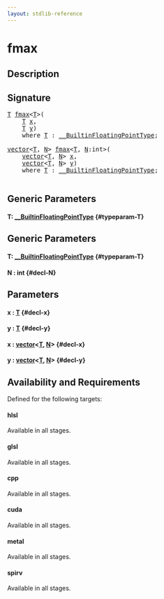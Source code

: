 ```yaml
---
layout: stdlib-reference
---
```


# fmax

## Description





## Signature 

<pre>
<a href="/stdlib-reference/global-decls/fmax#typeparam-T" class="code_type">T</a> <a href="/stdlib-reference/global-decls/fmax">fmax</a>&lt;<a href="/stdlib-reference/global-decls/fmax#typeparam-T" class="code_type">T</a>&gt;(
    <a href="/stdlib-reference/global-decls/fmax#typeparam-T" class="code_type">T</a> <a href="/stdlib-reference/global-decls/fmax#decl-x" class="code_param">x</a>,
    <a href="/stdlib-reference/global-decls/fmax#typeparam-T" class="code_type">T</a> <a href="/stdlib-reference/global-decls/fmax#decl-y" class="code_param">y</a>)
    <span class='code_keyword'>where</span> <a href="/stdlib-reference/global-decls/fmax#typeparam-T" class="code_type">T</a> : <a href="/stdlib-reference/interfaces/BuiltinFloatingPointType/index">__BuiltinFloatingPointType</a>;

<a href="/stdlib-reference/types/vector/index">vector</a>&lt;<a href="/stdlib-reference/types/vector/index#typeparam-T" class="code_type">T</a>, <a href="/stdlib-reference/types/vector/index#decl-N" class="code_var">N</a>&gt; <a href="/stdlib-reference/global-decls/fmax">fmax</a>&lt;<a href="/stdlib-reference/global-decls/fmax#typeparam-T" class="code_type">T</a>, <a href="/stdlib-reference/global-decls/fmax#decl-N" class="code_var">N</a>:int&gt;(
    <a href="/stdlib-reference/types/vector/index">vector</a>&lt;<a href="/stdlib-reference/types/vector/index#typeparam-T" class="code_type">T</a>, <a href="/stdlib-reference/types/vector/index#decl-N" class="code_var">N</a>&gt; <a href="/stdlib-reference/global-decls/fmax#decl-x" class="code_param">x</a>,
    <a href="/stdlib-reference/types/vector/index">vector</a>&lt;<a href="/stdlib-reference/types/vector/index#typeparam-T" class="code_type">T</a>, <a href="/stdlib-reference/types/vector/index#decl-N" class="code_var">N</a>&gt; <a href="/stdlib-reference/global-decls/fmax#decl-y" class="code_param">y</a>)
    <span class='code_keyword'>where</span> <a href="/stdlib-reference/global-decls/fmax#typeparam-T" class="code_type">T</a> : <a href="/stdlib-reference/interfaces/BuiltinFloatingPointType/index">__BuiltinFloatingPointType</a>;

</pre>

## Generic Parameters

#### T: [\_\_BuiltinFloatingPointType](/stdlib-reference/interfaces/BuiltinFloatingPointType/index) {#typeparam-T}

## Generic Parameters

#### T: [\_\_BuiltinFloatingPointType](/stdlib-reference/interfaces/BuiltinFloatingPointType/index) {#typeparam-T}
#### N  : int {#decl-N}

## Parameters

#### x  : [T](/stdlib-reference/global-decls/fmax#typeparam-T) {#decl-x}
#### y  : [T](/stdlib-reference/global-decls/fmax#typeparam-T) {#decl-y}
#### x  : [vector](/stdlib-reference/types/vector/index)\<[T](/stdlib-reference/types/vector/index#typeparam-T), [N](/stdlib-reference/types/vector/index#decl-N)\> {#decl-x}
#### y  : [vector](/stdlib-reference/types/vector/index)\<[T](/stdlib-reference/types/vector/index#typeparam-T), [N](/stdlib-reference/types/vector/index#decl-N)\> {#decl-y}

## Availability and Requirements

Defined for the following targets:

#### hlsl
Available in all stages.

#### glsl
Available in all stages.

#### cpp
Available in all stages.

#### cuda
Available in all stages.

#### metal
Available in all stages.

#### spirv
Available in all stages.




